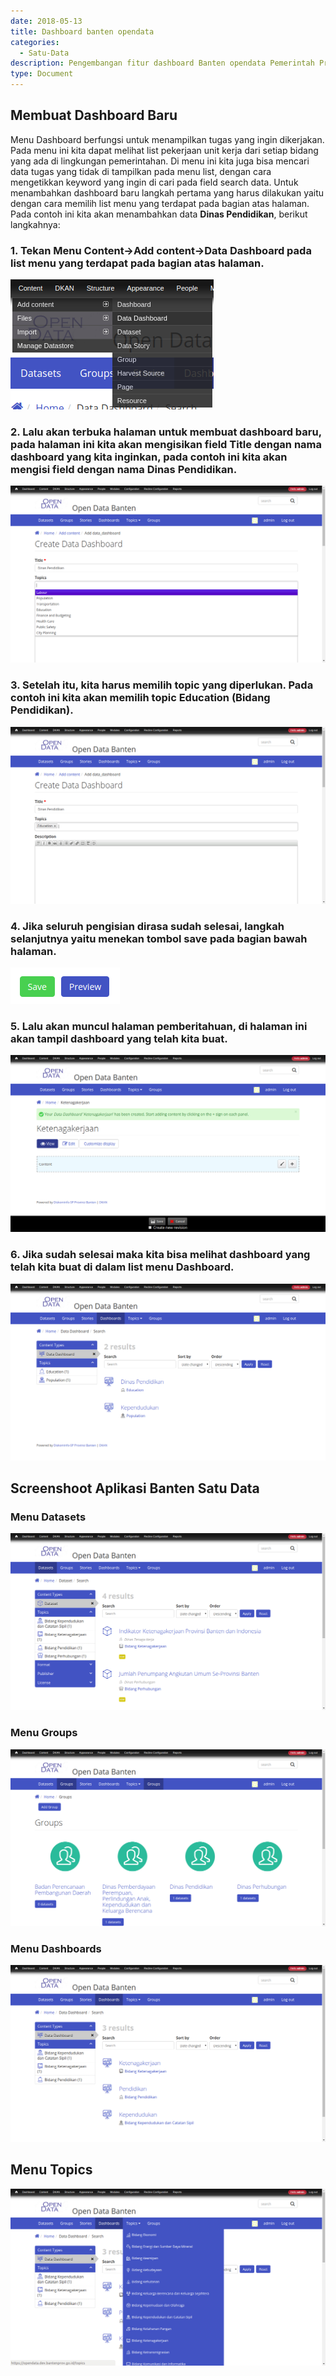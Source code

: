 ```yaml
---
date: 2018-05-13
title: Dashboard banten opendata
categories:
  - Satu-Data
description: Pengembangan fitur dashboard Banten opendata Pemerintah Provinsi Banten
type: Document
---
```


## Membuat Dashboard Baru

Menu Dashboard berfungsi untuk menampilkan tugas yang ingin dikerjakan. Pada menu ini kita dapat melihat list pekerjaan unit kerja dari setiap bidang yang ada di lingkungan pemerintahan. Di menu ini kita juga bisa mencari data tugas yang tidak di tampilkan pada menu list, dengan cara mengetikkan keyword yang ingin di cari pada field search data. Untuk menambahkan dashboard baru langkah pertama yang harus dilakukan yaitu dengan cara memilih list menu yang terdapat pada bagian atas halaman. Pada contoh ini kita akan menambahkan data **Dinas Pendidikan**, berikut langkahnya:

### 1. Tekan Menu **Content->Add content->Data Dashboard** pada list menu yang terdapat pada bagian atas halaman.

 [![List Menu Buat Dashboard Baru](/images/satu-data/banten-satu-data_membuat-dashboard-baru.png)](/images/satu-data/banten-satu-data_membuat-dashboard-baru.png)

### 2. Lalu akan terbuka halaman untuk membuat dashboard baru, pada halaman ini kita akan mengisikan field **Title** dengan nama dashboard yang kita inginkan, pada contoh ini kita akan mengisi field dengan nama **Dinas Pendidikan**.

 [![Mengisi Field TDashboard](/images/satu-data/banten-satu-data_mengisi-field-dashboard.png)](/images/satu-data/banten-satu-data_mengisi-field-dashboard.png)

### 3. Setelah itu, kita harus memilih topic yang diperlukan. Pada contoh ini kita akan memilih topic **Education** (Bidang Pendidikan).

 [![LMemilih Topic](/images/satu-data/banten-satu-data_memilih-topic-lagi.png)](/images/satu-data/banten-satu-data_memilih-topic-lagi.png)

### 4. Jika seluruh pengisian dirasa sudah selesai, langkah selanjutnya yaitu menekan tombol save pada bagian bawah halaman.

 [![Tombol Save 4](/images/satu-data/banten-satu-data_tombol-save-lagi.png)](/images/satu-data/banten-satu-data_tombol-save-lagi.png)

### 5. Lalu akan muncul halaman pemberitahuan, di halaman ini akan tampil dashboard yang telah kita buat.

 [![THalaman Pemberitahuan](/images/satu-data/banten-satu-data_pemberitahuan-halaman.png)](/images/satu-data/banten-satu-data_pemberitahuan-halaman.png)

### 6. Jika sudah selesai maka kita bisa melihat dashboard yang telah kita buat di dalam list menu **Dashboard**.

 [![List TDashboard Yang sudah dibuat](/images/satu-data/banten-satu-data_dash-board-telah-dibuat.png)](/images/satu-data/banten-satu-data_dash-board-telah-dibuat.png)

## Screenshoot Aplikasi Banten Satu Data

### Menu Datasets

[![SS Menu Datasets](/images/satu-data/banten-satu-data_ss-menu-dataset.png)](/images/satu-data/banten-satu-data_ss-menu-dataset.png)

### Menu Groups

[![SS Menu Groups](/images/satu-data/banten-satu-data_ss-menu-group.png)](/images/satu-data/banten-satu-data_ss-menu-group.png)

### Menu Dashboards

[![SS Menu Dasboards](/images/satu-data/banten-satu-data_ss-menu-dashboard.png)](/images/satu-data/banten-satu-data_ss-menu-dashboard.png)

## Menu Topics

[![SS Menu Topics](/images/satu-data/banten-satu-data_ss-menu-topics.png)](/images/satu-data/banten-satu-data_ss-menu-topics.png)

